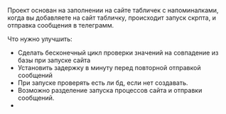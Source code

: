 Проект основан на заполнении на сайте табличек с напоминалками, когда вы добавляете
на сайт табличку, происходит запуск скрпта, и отправка сообщения в телеграмм.

Что нужно улучшить:
 - Сделать бесконечный цикл проверки значений на совпадение из базы при запуске сайта
 - Установить задержку в минуту перед повторной отправкой сообщений
 - При запуске проверять есть ли бд, если нет создавать.
 - Возможно разделение запуска процессов сайта и отправки сообщений.
 - 